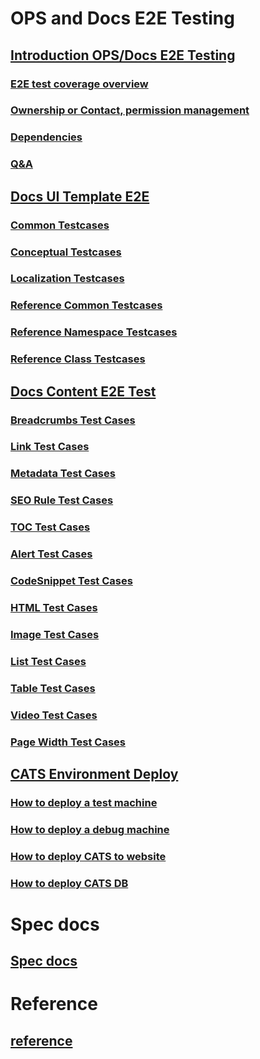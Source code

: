 # OPS and Docs E2E Testing
## [Introduction OPS/Docs E2E Testing](introduction-ops-docs-e2e-testing.md)
### [E2E test coverage overview](e2e-test-coverage-overview.md)
### [Ownership or Contact, permission management](connect.md)
### [Dependencies](dependencies.md)
### [Q&A](faq.md)
## [Docs UI Template E2E](docs-ui-template-e2e/Index.md)
### [Common Testcases](docs-ui-template-e2e/Common.md)
### [Conceptual Testcases](docs-ui-template-e2e/Conceptual.md)
### [Localization Testcases](docs-ui-template-e2e/Localization.md)
### [Reference Common Testcases](docs-ui-template-e2e/Reference-Common.md)
### [Reference Namespace Testcases](docs-ui-template-e2e/Reference-Namespace.md)
### [Reference Class Testcases](docs-ui-template-e2e/Reference-Class.md)
## [Docs Content E2E Test](docs-content-e2e/Index.md)
### [Breadcrumbs Test Cases](docs-content-e2e/Breadcrumb-Case.md)
### [Link Test Cases](docs-content-e2e/Link-Case.md)
### [Metadata Test Cases](docs-content-e2e/Metadata-Case.md)
### [SEO Rule Test Cases](docs-content-e2e/SEO-Rule.md)
### [TOC Test Cases](docs-content-e2e/TOC-Case.md)
### [Alert Test Cases](docs-content-e2e/Alert-Case.md)
### [CodeSnippet Test Cases](docs-content-e2e/Code-Snippet-Case.md)
### [HTML Test Cases](docs-content-e2e/HTML-Case.md)
### [Image Test Cases](docs-content-e2e/Image-Case.md)
### [List Test Cases](docs-content-e2e/List-Case.md)
### [Table Test Cases](docs-content-e2e/Table-Case.md)
### [Video Test Cases](docs-content-e2e/Video-Case.md)
### [Page Width Test Cases](docs-content-e2e/Page-Width-Case.md)
## [CATS Environment Deploy](docs-content-e2e/CATS-Environment-Deploy.md)
### [How to deploy a test machine](docs-content-e2e/How-to-deploy-CATS-test-machine.md)
### [How to deploy a debug machine](docs-content-e2e/How-to-deploy-CATS-debug-machine.md)
### [How to deploy CATS to website](docs-content-e2e/How-to-deploy-CATS-website.md)
### [How to deploy CATS DB](docs-content-e2e/How-to-deploy-CATS-DB.md)
# Spec docs
## [Spec docs](specdocs/NewRepo.md)
# Reference
## [reference](reference.md)
